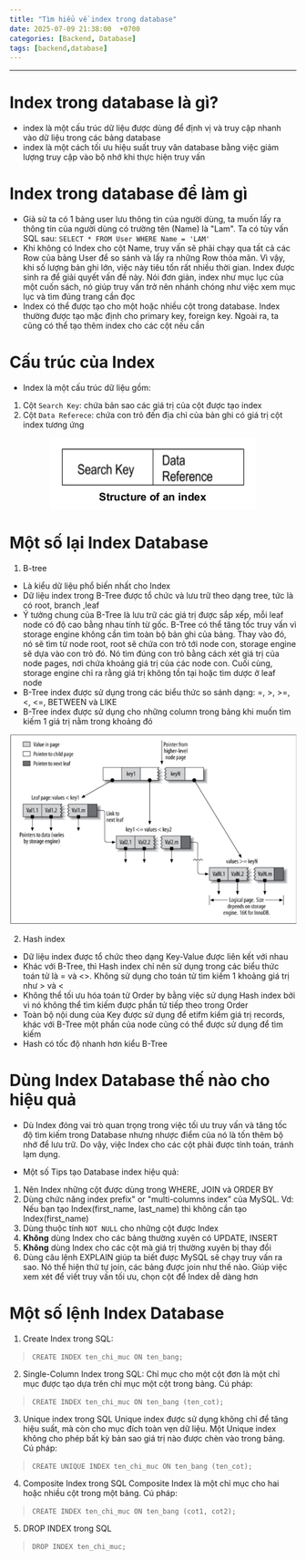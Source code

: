 ```yaml
---
title: "Tìm hiểu về index trong database"
date: 2025-07-09 21:38:00  +0700
categories: [Backend, Database]
tags: [backend,database]
---
```


---

# Index trong database là gì?

- index là một cấu trúc dữ liệu được dùng để định vị và truy cập nhanh vào dữ liệu trong các bảng database
- index là một cách tối ưu hiệu suất truy vân database bằng việc giảm lượng truy cập vào bộ nhớ khi thực hiện truy vấn

# Index trong database để làm gì

- Giả sử ta có 1 bảng user lưu thông tin của người dùng, ta muốn lấy ra thông tin của người dùng có trường tên (Name) là "Lam". Ta có tủy vấn SQL sau: `SELECT * FROM User WHERE Name = 'LAM'`
- Khi không có Index cho cột Name, truy vấn sẽ phải chạy qua tất cả các Row của bảng User để so sánh và lấy ra những Row thỏa mãn. Vì vậy, khi số lượng bản ghi lớn, việc này tiêu tốn rất nhiều thời gian. Index được sinh ra để giải quyết vấn đề này. Nói đơn giản, index như mục lục của một cuốn sách, nó giúp truy vấn trở nên nhánh chóng như việc xem mục lục và tìm đúng trang cần đọc
- Index có thể được tạo cho một hoặc nhiều cột trong database. Index thường được tạo mặc định cho primary key, foreign key. Ngoài ra, ta cũng có thể tạo thêm index cho các cột nếu cần

# Cấu trúc của Index

- Index là một cấu trúc dữ liệu gồm:

1. Cột `Search Key`: chứa bản sao các giá trị của cột được tạo index
2. Cột `Data Referece`: chứa con trỏ đến địa chỉ của bản ghi có giá trị cột index tương ứng

<p align="center">
  <img src="/assets/images/tim-hieu-ve-index/1.png" alt="Image title_1" />
</p>

# Một số lại Index Database

1. B-tree

- Là kiểu dữ liệu phổ biến nhất cho Index
- Dữ liệu index trong B-Tree được tổ chức và lưu trữ theo dạng tree, tức là có root, branch ,leaf
- Ý tưởng chung của B-Tree là lưu trữ các giá trị được sắp xếp, mỗi leaf node có độ cao bằng nhau tính từ gốc. B-Tree có thể tăng tốc truy vấn vì storage engine không cần tìm toàn bộ bản ghi của bảng. Thay vào đó, nó sẽ tìm từ node root, root sẽ chứa con trỏ tới node con, storage engine sẽ dựa vào con trỏ đó. Nó tìm đúng con trỏ bằng cách xét giá trị của node pages, nơi chứa khoảng giá trị của các node con. Cuối cùng, storage engine chỉ ra rằng giá trị không tồn tại hoặc tìm dược ở leaf node
- B-Tree index được sử dụng trong các biểu thức so sánh dạng: =, >, >=, <, <=, BETWEEN và LIKE
- B-Tree index được sử dụng cho những column trong bảng khi muốn tìm kiếm 1 giá trị nằm trong khoảng đó

<p align="center">
  <img src="/assets/images/tim-hieu-ve-index/image.png" alt="Image title_1" />
</p>

2. Hash index

- Dữ liệu index được tổ chức theo dạng Key-Value được liên kết với nhau
- Khác với B-Tree, thì Hash index chỉ nên sử dụng trong các biểu thức toán tử là = và <>. Không sử dụng cho toán tử tìm kiếm 1 khoảng giá trị như > và <
- Không thể tối ưu hóa toán tử Order by bằng việc sử dụng Hash index bởi vì nó không thể tìm kiếm được phần tử tiếp theo trong Order
- Toàn bộ nội dung của Key được sử dụng để etifm kiếm giá trị records, khác với B-Tree một phần của node cũng có thể được sử dụng để tìm kiếm
- Hash có tốc độ nhanh hơn kiểu B-Tree

# Dùng Index Database thế nào cho hiệu quả

- Dù Index đóng vai trò quan trọng trong việc tối ưu truy vấn và tăng tốc độ tìm kiếm trong Database nhưng nhược điểm của nó là tốn thêm bộ nhớ để lưu trữ. Do vậy, việc Index cho các cột phải được tính toán, tránh lạm dụng.

- Một số Tips tạo Database index hiệu quả:

1. Nên Index những cột được dùng trong WHERE, JOIN và ORDER BY
2. Dùng chức năng index prefix" or "multi-columns index” của MySQL. Vd: Nếu bạn tạo Index(first_name, last_name) thì không cần tạo Index(first_name)
3. Dùng thuộc tính `NOT NULL` cho những cột được Index
4. **Không** dùng Index cho các bảng thường xuyên có UPDATE, INSERT
5. **Không** dùng Index cho các cột mà giá trị thường xuyên bị thay đổi
6. Dùng câu lệnh EXPLAIN giúp ta biết được MySQL sẽ chạy truy vấn ra sao. Nó thể hiện thứ tự join, các bảng được join như thế nào. Giúp việc xem xét để viết truy vấn tối ưu, chọn cột để Index dễ dàng hơn

# Một số lệnh Index Database

1. Create Index trong SQL:

> `CREATE INDEX ten_chi_muc ON ten_bang;`

2. Single-Column Index trong SQL: Chỉ mục cho một cột đơn là một chỉ mục được tạo dựa trên chỉ mục một cột trong bảng. Cú pháp:

> `CREATE INDEX ten_chi_muc ON ten_bang (ten_cot);`

3. Unique index trong SQL Unique index được sử dụng không chỉ để tăng hiệu suất, mà còn cho mục đích toàn vẹn dữ liệu. Một Unique index không cho phép bất kỳ bản sao giá trị nào được chèn vào trong bảng. Cú pháp:

> `CREATE UNIQUE INDEX ten_chi_muc ON ten_bang (ten_cot);`

4. Composite Index trong SQL Composite Index là một chỉ mục cho hai hoặc nhiều cột trong một bảng. Cú pháp:

> `CREATE INDEX ten_chi_muc ON ten_bang (cot1, cot2);`

5. DROP INDEX trong SQL

> `DROP INDEX ten_chi_muc;`
